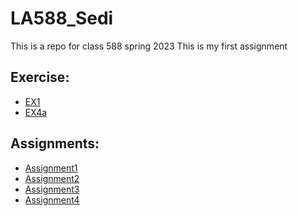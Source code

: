 # __LA588_Sedi__
This is a repo for class 588 spring 2023
This is my first assignment
## __Exercise:__
- [EX1](https://github.com/sedi-ghiasi/LA588_Sedi/commit/1b669e6780c921da91376054a48b69e7905be530)
- [EX4a](https://github.com/sedi-ghiasi/LA588_Sedi/blob/main/Exercise/Exercise%204a.html)

## __Assignments:__
- [Assignment1](https://sedi-ghiasi.github.io/LA588_Sedi/assignment1/assign3a_osm.html)
- [Assignment2](Assignment2/assign2.md)
- [Assignment3](Assignment3/assign3.md)
- [Assignment4](Assignment3/myFram_osm.html)
